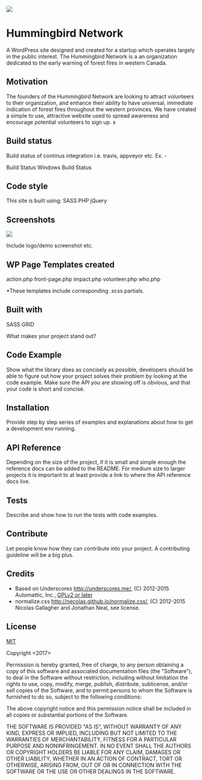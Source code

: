
![](http://.svg)

# Hummingbird Network 

A WordPress site designed and created for a startup which operates largely in the public interest. The Hummingbird Network is a an organization dedicated to the early warning of forest fires in western Canada. 

## Motivation

The founders of the Hummingbird Network are looking to attract volunteers to their organization, and enhance their ability to have universal, immediate indication of forest fires throughout the western provinces. We have created a simple to use, attractive website used to spread awareness and encourage potential volunteers to sign up. s

## Build status

Build status of continus integration i.e. travis, appveyor etc. Ex. -

Build Status Windows Build Status

## Code style

This site is built using:
SASS
PHP
jQuery


## Screenshots

![](http://.svg)

Include logo/demo screenshot etc.

## WP Page Templates created

action.php
front-page.php
impact.php
volunteer.php
who.php

*These templates include corresponding .scss partials.

## Built with

SASS
GRID

What makes your project stand out?

## Code Example

Show what the library does as concisely as possible, developers should be able to figure out how your project solves their problem by looking at the code example. Make sure the API you are showing off is obvious, and that your code is short and concise.

## Installation

Provide step by step series of examples and explanations about how to get a development env running.

## API Reference

Depending on the size of the project, if it is small and simple enough the reference docs can be added to the README. For medium size to larger projects it is important to at least provide a link to where the API reference docs live.

## Tests

Describe and show how to run the tests with code examples.

## Contribute

Let people know how they can contribute into your project. A contributing guideline will be a big plus.

## Credits

* Based on Underscores http://underscores.me/, (C) 2012-2015 Automattic, Inc., [GPLv2 or later](https://www.gnu.org/licenses/gpl-2.0.html)
* normalize.css http://necolas.github.io/normalize.css/, (C) 2012-2015 Nicolas Gallagher and Jonathan Neal, see license.

## License

[MIT](http://opensource.org/licenses/MIT)

Copyright <2017> 

Permission is hereby granted, free of charge, to any person obtaining a copy of this software and associated documentation files (the "Software"), to deal in the Software without restriction, including without limitation the rights to use, copy, modify, merge, publish, distribute, sublicense, and/or sell copies of the Software, and to permit persons to whom the Software is furnished to do so, subject to the following conditions:

The above copyright notice and this permission notice shall be included in all copies or substantial portions of the Software.

THE SOFTWARE IS PROVIDED "AS IS", WITHOUT WARRANTY OF ANY KIND, EXPRESS OR IMPLIED, INCLUDING BUT NOT LIMITED TO THE WARRANTIES OF MERCHANTABILITY, FITNESS FOR A PARTICULAR PURPOSE AND NONINFRINGEMENT. IN NO EVENT SHALL THE AUTHORS OR COPYRIGHT HOLDERS BE LIABLE FOR ANY CLAIM, DAMAGES OR OTHER LIABILITY, WHETHER IN AN ACTION OF CONTRACT, TORT OR OTHERWISE, ARISING FROM, OUT OF OR IN CONNECTION WITH THE SOFTWARE OR THE USE OR OTHER DEALINGS IN THE SOFTWARE.